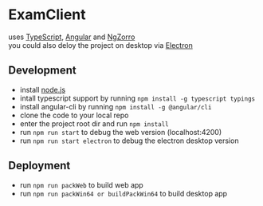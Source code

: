 # ExamClient
uses [TypeScript](https://typescriptlang.org/), [Angular](https://angular.io/) and [NgZorro](https://ng.ant.design/)    
you could also deloy the project on desktop via [Electron](https://electron.atom.io/)
## Development
* install [node.js](https://nodejs.org/en/)
* intall typescript support by running `npm install -g typescript typings`
* install angular-cli by running `npm install -g @angular/cli`
* clone the code to your local repo
* enter the project root dir and run `npm install`
* run `npm run start` to debug the web version (localhost:4200)
* run `npm run start electron` to debug the electron desktop version
## Deployment
* run `npm run packWeb` to build web app
* run `npm run packWin64 or buildPackWin64` to build desktop app